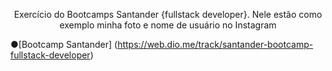 
<p align="center">Exercício do Bootcamps Santander {fullstack developer}.
Nele estão como exemplo minha foto e nome de usuário no Instagram</p>
 
  ●[Bootcamp Santander] (https://web.dio.me/track/santander-bootcamp-fullstack-developer)

